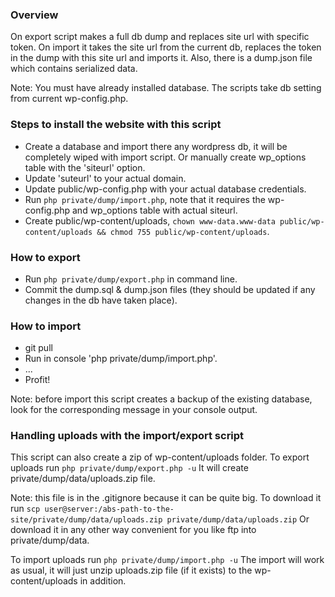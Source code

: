 ### Overview
On export script makes a full db dump and replaces site url with specific token.
On import it takes the site url from the current db, replaces the token in the dump with this site url
and imports it. Also, there is a dump.json file which contains serialized data.

Note: You must have already installed database. The scripts take db setting from current wp-config.php.


### Steps to install the website with this script
* Create a database and import there any wordpress db, it will be completely wiped with import script. Or manually create wp_options table with the 'siteurl' option.
* Update 'suteurl' to your actual domain.
* Update public/wp-config.php with your actual database credentials.
* Run `php private/dump/import.php`, note that it requires the wp-config.php and wp_options table with actual siteurl.
* Create public/wp-content/uploads, `chown www-data.www-data public/wp-content/uploads && chmod 755 public/wp-content/uploads`.


### How to export
* Run `php private/dump/export.php` in command line.
* Commit the dump.sql & dump.json files (they should be updated if any changes in the db have taken place).


### How to import
* git pull
* Run in console 'php private/dump/import.php'.
* ...
* Profit!

Note: before import this script creates a backup of the existing database, look for the corresponding message in your console output.


### Handling uploads with the import/export script
This script can also create a zip of wp-content/uploads folder. To export uploads run
`php private/dump/export.php -u`
It will create private/dump/data/uploads.zip file.

Note: this file is in the .gitignore because it can be quite big. To download it run
`scp user@server:/abs-path-to-the-site/private/dump/data/uploads.zip private/dump/data/uploads.zip`
Or download it in any other way convenient for you like ftp into private/dump/data.

To import uploads run `php private/dump/import.php -u`
The import will work as usual, it will just unzip uploads.zip file (if it exists) to the wp-content/uploads in addition.
